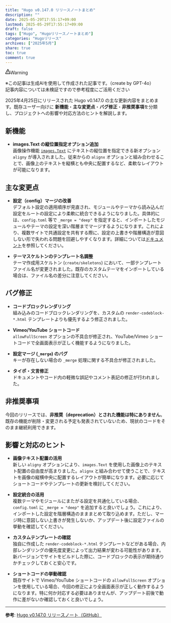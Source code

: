 ```yaml
---
title: "Hugo v0.147.0 リリースノートまとめ"
description: ""
date: 2025-05-29T17:55:17+09:00
lastmod: 2025-05-29T17:55:17+09:00
draft: false
tags: ["Hugo", "Hugoリリースノートまとめ"]
categories: "Hugoリリース"
archives: ["2025年5月"]
share: true
toc: true
comment: true
---
```


<div class="markdown-alert markdown-alert-warning" dir="auto"><p class="markdown-alert-title" dir="auto"><svg class="octicon octicon-alert mr-2" viewBox="0 0 16 16" version="1.1" width="16" height="16" aria-hidden="true"><path d="M6.457 1.047c.659-1.234 2.427-1.234 3.086 0l6.082 11.378A1.75 1.75 0 0 1 14.082 15H1.918a1.75 1.75 0 0 1-1.543-2.575Zm1.763.707a.25.25 0 0 0-.44 0L1.698 13.132a.25.25 0 0 0 .22.368h12.164a.25.25 0 0 0 .22-.368Zm.53 3.996v2.5a.75.75 0 0 1-1.5 0v-2.5a.75.75 0 0 1 1.5 0ZM9 11a1 1 0 1 1-2 0 1 1 0 0 1 2 0Z"></path></svg>Warning</p><p dir="auto">※この記事は生成AIを使用して作成された記事です。（create by GPT-4o）<br>記事内容については未検証ですので参考程度にご活用ください</p>
</div>

2025年4月25日にリリースされた Hugo v0.147.0 の主な更新内容をまとめます。既存ユーザー向けに **新機能**・**主な変更点**・**バグ修正**・**非推奨事項**を分類し、プロジェクトへの影響や対応方法のヒントを解説します。

## 新機能

- **images.Text の縦位置指定オプション追加**  
  画像操作機能 <a href="https://gohugo.io/functions/images/text/" target="_blank">`images.Text`</a> にテキストの縦位置を指定できる新オプション `aligny` が導入されました。従来からの `alignx` オプションと組み合わせることで、画像上のテキストを縦横とも中央に配置するなど、柔軟なレイアウトが可能になります。

## 主な変更点

- **設定（config）マージの改善**  
  デフォルト設定の適用順序が見直され、モジュールやテーマから読み込んだ設定をルートの設定により柔軟に統合できるようになりました。具体的には、`config.toml` 等で `_merge = "deep"` を指定すると、インポートしたモジュールやテーマの設定を深い階層までマージするようになります。これにより、複数サイトで共通設定を共有する際に、設定の上書きや階層構造が意図しない形で失われる問題を回避しやすくなります。詳細については<a href="https://gohugo.io/configuration/introduction/#merge-configuration-settings" target="_blank">ドキュメント</a>を参照してください。


- **テーマスケルトンのテンプレート名調整**  
  テーマ作成用スケルトン (`create/skeletons`) において、一部テンプレートファイル名が変更されました。既存のカスタムテーマをインポートしている場合は、ファイル名の差分に注意してください。

## バグ修正

- **コードブロックレンダリング**  
  組み込みのコードブロックレンダリングを、カスタムの `render-codeblock-*.html` テンプレートよりも優先するよう修正されました。

- **Vimeo/YouTube ショートコード**  
  `allowFullScreen` オプションの不具合が修正され、YouTube/Vimeo ショートコードで全画面表示が正しく機能するようになりました。

- **設定マージ (`_merge`) のバグ**  
  キーが存在しない場合の `_merge` 処理に関する不具合が修正されました。

- **タイポ・文言修正**  
  ドキュメントやコード内の軽微な誤記やコメント表記の修正が行われました。

## 非推奨事項

今回のリリースでは、**非推奨（deprecation）とされた機能は特にありません**。既存の機能が削除・変更される予定も発表されていないため、現状のコードをそのまま継続利用できます。

## 影響と対応のヒント

- **画像テキスト配置の活用**  
  新しい `aligny` オプションにより、`images.Text` を使用した画像上のテキスト配置の自由度が高まりました。`alignx` と組み合わせて使うことで、テキストを画像の縦横中央に配置するレイアウトが簡単になります。必要に応じてショートコードやテンプレートの更新を検討してください。

- **設定統合の活用**  
  複数テーマやモジュールにまたがる設定を共通化している場合、`config.toml` に `_merge = "deep"` を追加すると良いでしょう。これにより、インポートした設定を階層構造のまままとめて取り込めます。ただし、マージ時に意図しない上書きが発生しないか、アップデート後に設定ファイルの挙動を確認してください。

- **カスタムテンプレートの確認**  
  独自に作成した `render-codeblock-*.html` テンプレートなどがある場合、内部レンダリングの優先度変更によって出力結果が変わる可能性があります。新バージョンでサイトをビルドした際に、コードブロックの表示が期待通りかチェックしておくと安心です。

- **ショートコードの挙動確認**  
  既存サイトで Vimeo/YouTube ショートコードの `allowFullScreen` オプションを使用している場合、今回の修正により全画面表示が正しく動作するようになります。特に何か対応する必要はありませんが、アップデート前後で動作に差がないか確認しておくと良いでしょう。

---

**参考**: [Hugo v0.147.0 リリースノート（GitHub）](https://github.com/gohugoio/hugo/releases/tag/v0.147.0)
